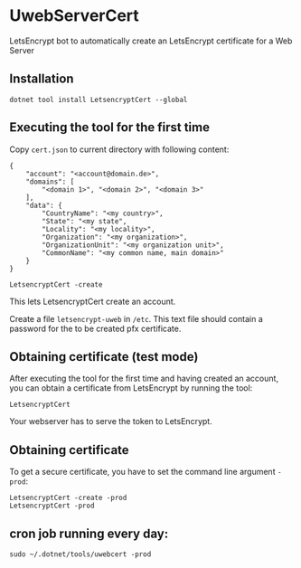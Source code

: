 # UwebServerCert
LetsEncrypt bot to automatically create an LetsEncrypt certificate for a Web Server

## Installation
```
dotnet tool install LetsencryptCert --global
```

## Executing the tool for the first time

Copy ```cert.json``` to current directory with following content:

```
{
    "account": "<account@domain.de>",
    "domains": [
        "<domain 1>", "<domain 2>", "<domain 3>"
    ],
    "data": {
        "CountryName": "<my country>",
        "State": "<my state",
        "Locality": "<my locality>",
        "Organization": "<my organization>",
        "OrganizationUnit": "<my organization unit>",
        "CommonName": "<my common name, main domain>"
    }
}

```

```
LetsencryptCert -create
``` 
This lets LetsencryptCert create an account.

Create a file ```letsencrypt-uweb``` in ```/etc```. This text file should contain a password for the to be created pfx certificate.

## Obtaining certificate (test mode)
After executing the tool for the first time and having created an account, you can obtain a certificate from LetsEncrypt by running the tool:

```
LetsencryptCert
``` 

Your webserver has to serve the token to LetsEncrypt.

## Obtaining certificate 

To get a secure certificate, you have to set the command line argument ```-prod```:

```
LetsencryptCert -create -prod
LetsencryptCert -prod
```

## cron job running every day:

```
sudo ~/.dotnet/tools/uwebcert -prod
``` 
